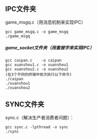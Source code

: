 ## IPC文件夹

game_msgq.c（用消息机制来实现IPC）

```
gcc game_msgq.c -o game_msgq
./game_msgq
```

##### game_socket文件夹（用套接字来实现IPC）

```
gcc caipan.c    -o caipan
gcc xuanshou1.c -o xuanshou1
gcc xuanshou2.c -o xuanshou2
(在3个不同的终端中依次执行以下命令)
./caipan
./xuanshou1
./xuanshou2
```



## SYNC文件夹

sync.c（解决生产者消费者问题）：

```
gcc sync.c -lpthread -o sync
./sync
```



